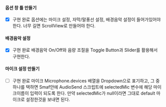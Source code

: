 #### 옵션 창 틀 만들기
- [x] 구현 완료
옵션에는 마이크 설정, 자막/말풍선 설정, 배경음악 설정이 들어가있어야 한다. 너무 길면 ScrollView로 만들어야 한다.
#### 배경음악 설정
- [x] 구현 완료
배경음악 On/Off와 음량 조절을 Toggle Button과 Slider를 활용해서 구현한다.
#### 마이크 설정 만들기
- [ ] 구현 완료
마이크 Microphone.devices 배열을 Dropdown으로 표기하고, 그 중 하나를 택하면 Smaf안에 AudioSend 스크립트에 selectedMic 변수에 해당 마이크이름이 입력이 되도록 한다.
만약 selectedMic가 null이라면 그대로 default 마이크로 설정한것을 보내면 된다.
####
